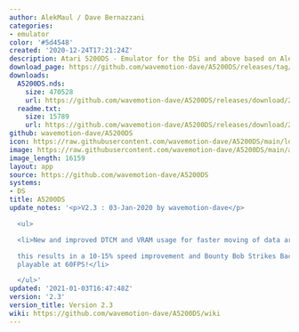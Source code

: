 ```yaml
---
author: AlekMaul / Dave Bernazzani
categories:
- emulator
color: '#5d4548'
created: '2020-12-24T17:21:24Z'
description: Atari 5200DS - Emulator for the DSi and above based on Alekmaul's work
download_page: https://github.com/wavemotion-dave/A5200DS/releases/tag/2.3
downloads:
  A5200DS.nds:
    size: 470528
    url: https://github.com/wavemotion-dave/A5200DS/releases/download/2.3/A5200DS.nds
  readme.txt:
    size: 15789
    url: https://github.com/wavemotion-dave/A5200DS/releases/download/2.3/readme.txt
github: wavemotion-dave/A5200DS
icon: https://raw.githubusercontent.com/wavemotion-dave/A5200DS/main/logo.bmp
image: https://raw.githubusercontent.com/wavemotion-dave/A5200DS/main/arm9/gfx/bgTop.png
image_length: 16159
layout: app
source: https://github.com/wavemotion-dave/A5200DS
systems:
- DS
title: A5200DS
update_notes: '<p>V2.3 : 03-Jan-2020 by wavemotion-dave</p>

  <ul>

  <li>New and improved DTCM and VRAM usage for faster moving of data around the system...<br>

  this results in a 10-15% speed improvement and Bounty Bob Strikes Back is finally
  playable at 60FPS!</li>

  </ul>'
updated: '2021-01-03T16:47:48Z'
version: '2.3'
version_title: Version 2.3
wiki: https://github.com/wavemotion-dave/A5200DS/wiki
---
```


